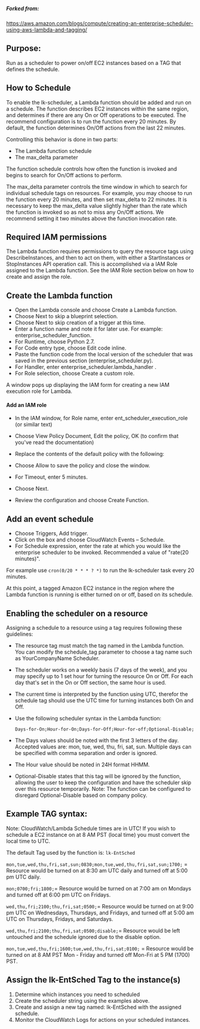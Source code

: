 ##### Forked from:
https://aws.amazon.com/blogs/compute/creating-an-enterprise-scheduler-using-aws-lambda-and-tagging/

## Purpose:
Run as a scheduler to power on/off EC2 instances based on a TAG that defines the schedule. 

## How to Schedule

 To enable the lk-scheduler, a Lambda function should be added and run on a schedule. The function describes EC2 
 instances within the same region, and determines if there are any On or Off operations to be executed. 
 The recommend configuration is to run the function every 20 minutes. By default, the function determines On/Off actions 
 from the last 22 minutes.
 
 Controlling this behavior is done in two parts:

* The Lambda function schedule
* The max_delta parameter

The function schedule controls how often the function is invoked and begins to search for On/Off actions to perform. 

The max_delta parameter controls the time window in which to search for individual schedule tags on resources. For 
example, you may choose to run the function every 20 minutes, and then set max_delta to 22 minutes. It is necessary to 
keep the max_delta value slightly higher than the rate which the function is invoked so as not to miss any On/Off 
actions. We recommend setting it two minutes above the function invocation rate.

## Required IAM permissions

The Lambda function requires permissions to query the resource tags using DescribeInstances, and then to act on them, 
with either a StartInstances or StopInstances API operation call.  This is accomplished via a IAM Role assigned to the
Lambda function. See the IAM Role section below on how to create and assign the role. 


## Create the Lambda function

* Open the Lambda console and choose Create a Lambda function.
* Choose Next to skip a blueprint selection.
* Choose Next to skip creation of a trigger at this time.
* Enter a function name and note it for later use. For example: enterprise_scheduler_function.
* For Runtime, choose Python 2.7.
* For Code entry type, choose Edit code inline.
* Paste the function code from the local version of the scheduler that was saved in the previous section (enterprise_scheduler.py).
* For Handler, enter enterprise_scheduler.lambda_handler .
* For Role selection, choose Create a custom role.

A window pops up displaying the IAM form for creating a new IAM execution role for Lambda.

#### Add an IAM role
* In the IAM window, for Role name, enter ent_scheduler_execution_role (or similar text)
* Choose View Policy Document, Edit the policy, OK (to confirm that you've read the documentation)
* Replace the contents of the default policy with the following:
 
* Choose Allow to save the policy and close the window.
* For Timeout, enter 5 minutes.
* Choose Next.
* Review the configuration and choose Create Function.  

## Add an event schedule

* Choose Triggers, Add trigger.
* Click on the box and choose CloudWatch Events – Schedule.
* For Schedule expression, enter the rate at which you would like the enterprise scheduler to be invoked. Recommended a value of "rate(20 minutes)".

For example use `cron(0/20 * * * ? *)` to run the lk-scheduler task every 20 minutes. 

At this point, a tagged Amazon EC2 instance in the region where the Lambda function is running is either turned on or off, based on its schedule.

## Enabling the scheduler on a resource
Assigning a schedule to a resource using a tag requires following these guidelines:

* The resource tag must match the tag named in the Lambda function. You can modify the schedule_tag parameter to choose a tag name such as YourCompanyName Scheduler.
* The scheduler works on a weekly basis (7 days of the week), and you may specify up to 1 set hour for turning the resource On or Off. For each day that's set in the On or Off section, the same hour is used.
* The current time is interpreted by the function using UTC, therefor the schedule tag should use the UTC time for turning instances both On and Off.
* Use the following scheduler syntax in the Lambda function:

  `Days-for-On;Hour-for-On;Days-for-Off;Hour-for-off;Optional-Disable;`
  
* The Days values should be noted with the first 3 letters of the day. Accepted values are: mon, tue, wed, thu, fri, sat, sun. Multiple days can be specified with comma separation and order is ignored.
* The Hour value should be noted in 24H format HHMM.
* Optional-Disable states that this tag will be ignored by the function, allowing the user to keep the configuration and have the scheduler skip over this resource temporarily. Note: The function can be configured to disregard Optional-Disable based on company policy.

## Example TAG syntax: 

Note: CloudWatch/Lambda Schedule times are in UTC! If you wish to schedule a EC2 instance on at 8 AM PST (local time) you must convert
the local time to UTC. 

The default Tag used by the function is: `lk-EntSched`

`mon,tue,wed,thu,fri,sat,sun;0830;mon,tue,wed,thu,fri,sat,sun;1700;` = Resource would be turned on at 8:30 am UTC daily and turned off at 5:00 pm UTC daily.

`mon;0700;fri;1800;`= Resource would be turned on at 7:00 am on Mondays and turned off at 6:00 pm UTC on Fridays.

`wed,thu,fri;2100;thu,fri,sat;0500;`= Resource would be turned on at 9:00 pm UTC on Wednesdays, Thursdays, and Fridays, and turned off at 5:00 am UTC on Thursdays, Fridays, and Saturdays.

`wed,thu,fri;2100;thu,fri,sat;0500;disable;`= Resource would be left untouched and the schedule ignored due to the disable option.

`mon,tue,wed,thu,fri;1600;tue,wed,thu,fri,sat;0100;` = Resource would be turned on at 8 AM PST Mon - Friday and turned off 
Mon-Fri at 5 PM (1700) PST. 


## Assign the lk-EntSched Tag to the instance(s)

1. Determine which instances you need to scheduled
2. Create the scheduler string using the examples above.  
3. Create and assign a new tag named: lk-EntSched with the assigned schedule.
4. Monitor the CloudWatch Logs for actions on your scheduled instances.  
